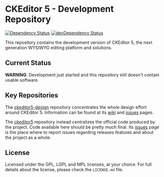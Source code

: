 CKEditor 5 - Development Repository
===================================

[![Dependency Status](https://david-dm.org/ckeditor/ckeditor5.svg)](https://david-dm.org/ckeditor/ckeditor5)
[![devDependency Status](https://david-dm.org/ckeditor/ckeditor5/dev-status.svg)](https://david-dm.org/ckeditor/ckeditor5#info=devDependencies)

This repository contains the development version of CKEditor 5, the next generation WYSIWYG editing platform and solutions.

## Current Status

**WARNING**: Development just started and this repository still doesn't contain usable software.

## Key Repositories

The [ckeditor5-design](https://github.com/ckeditor/ckeditor5-design) repository concentrates the whole design effort around CKEditor 5. Information can be found at its [wiki](https://github.com/ckeditor/ckeditor5-design/wiki) and [issues](https://github.com/ckeditor/ckeditor5-design/issues) pages.

The [ckeditor5](https://github.com/ckeditor/ckeditor5) repository instead centralizes the official code produced by the project. Code available here should be pretty much final. Its [issues](https://github.com/ckeditor/ckeditor5-design/issues) page is the place where to report issues regarding releases features and about the project as a whole.

## License

Licensed under the GPL, LGPL and MPL licenses, at your choice. For full details about the license, please check the `LICENSE.md` file.
